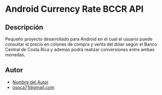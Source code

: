 # Android Currency Rate BCCR API

## Descripción
Pequeño proyecto desarrollado para Android en el cual el usuario puede consultar el precio en colones de compra y venta del dólar según el Banco Central de Costa Rica y además podrá realizar conversiones entre ambas monedas.

## Autor
-  [Nombre del Autor](https://github.com/Osorio-Tiago)
- osoca71@gmail.com
